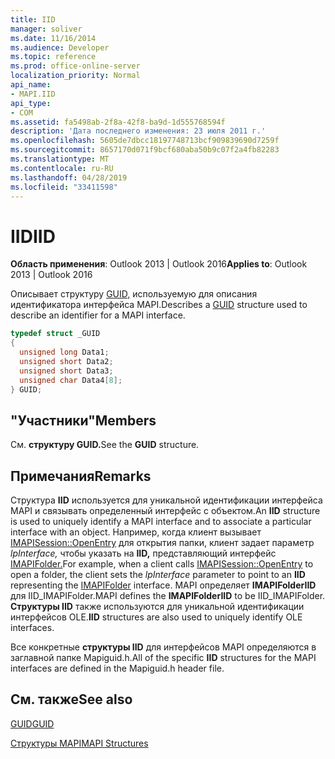 ```yaml
---
title: IID
manager: soliver
ms.date: 11/16/2014
ms.audience: Developer
ms.topic: reference
ms.prod: office-online-server
localization_priority: Normal
api_name:
- MAPI.IID
api_type:
- COM
ms.assetid: fa5498ab-2f8a-42f8-ba9d-1d555768594f
description: 'Дата последнего изменения: 23 июля 2011 г.'
ms.openlocfilehash: 5605de7dbcc18197748713bcf909839690d7259f
ms.sourcegitcommit: 8657170d071f9bcf680aba50b9c07f2a4fb82283
ms.translationtype: MT
ms.contentlocale: ru-RU
ms.lasthandoff: 04/28/2019
ms.locfileid: "33411598"
---
```

# <a name="iid"></a><span data-ttu-id="04d41-103">IID</span><span class="sxs-lookup"><span data-stu-id="04d41-103">IID</span></span>

  
  
<span data-ttu-id="04d41-104">**Область применения**: Outlook 2013 | Outlook 2016</span><span class="sxs-lookup"><span data-stu-id="04d41-104">**Applies to**: Outlook 2013 | Outlook 2016</span></span> 
  
<span data-ttu-id="04d41-105">Описывает структуру [GUID,](guid.md) используемую для описания идентификатора интерфейса MAPI.</span><span class="sxs-lookup"><span data-stu-id="04d41-105">Describes a [GUID](guid.md) structure used to describe an identifier for a MAPI interface.</span></span> 
  
```cpp
typedef struct _GUID
{
  unsigned long Data1;
  unsigned short Data2;
  unsigned short Data3;
  unsigned char Data4[8];
} GUID;

```

## <a name="members"></a><span data-ttu-id="04d41-106">"Участники"</span><span class="sxs-lookup"><span data-stu-id="04d41-106">Members</span></span>

<span data-ttu-id="04d41-107">См. **структуру GUID.**</span><span class="sxs-lookup"><span data-stu-id="04d41-107">See the **GUID** structure.</span></span> 
  
## <a name="remarks"></a><span data-ttu-id="04d41-108">Примечания</span><span class="sxs-lookup"><span data-stu-id="04d41-108">Remarks</span></span>

<span data-ttu-id="04d41-109">Структура **IID** используется для уникальной идентификации интерфейса MAPI и связывать определенный интерфейс с объектом.</span><span class="sxs-lookup"><span data-stu-id="04d41-109">An **IID** structure is used to uniquely identify a MAPI interface and to associate a particular interface with an object.</span></span> <span data-ttu-id="04d41-110">Например, когда клиент вызывает [IMAPISession::OpenEntry](imapisession-openentry.md) для открытия папки, клиент задает параметр _lpInterface,_ чтобы указать на **IID,** представляющий интерфейс [IMAPIFolder.](imapifolderimapicontainer.md)</span><span class="sxs-lookup"><span data-stu-id="04d41-110">For example, when a client calls [IMAPISession::OpenEntry](imapisession-openentry.md) to open a folder, the client sets the  _lpInterface_ parameter to point to an **IID** representing the [IMAPIFolder](imapifolderimapicontainer.md) interface.</span></span> <span data-ttu-id="04d41-111">MAPI определяет **IMAPIFolderIID** для IID_IMAPIFolder.</span><span class="sxs-lookup"><span data-stu-id="04d41-111">MAPI defines the **IMAPIFolderIID** to be IID_IMAPIFolder.</span></span> <span data-ttu-id="04d41-112">**Структуры IID** также используются для уникальной идентификации интерфейсов OLE.</span><span class="sxs-lookup"><span data-stu-id="04d41-112">**IID** structures are also used to uniquely identify OLE interfaces.</span></span> 
  
<span data-ttu-id="04d41-113">Все конкретные **структуры IID** для интерфейсов MAPI определяются в заглавной папке Mapiguid.h.</span><span class="sxs-lookup"><span data-stu-id="04d41-113">All of the specific **IID** structures for the MAPI interfaces are defined in the Mapiguid.h header file.</span></span> 
  
## <a name="see-also"></a><span data-ttu-id="04d41-114">См. также</span><span class="sxs-lookup"><span data-stu-id="04d41-114">See also</span></span>



[<span data-ttu-id="04d41-115">GUID</span><span class="sxs-lookup"><span data-stu-id="04d41-115">GUID</span></span>](guid.md)


[<span data-ttu-id="04d41-116">Структуры MAPI</span><span class="sxs-lookup"><span data-stu-id="04d41-116">MAPI Structures</span></span>](mapi-structures.md)

